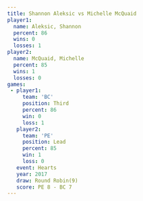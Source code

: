 ```yaml
---
title: Shannon Aleksic vs Michelle McQuaid
player1:                 
  name: Aleksic, Shannon 
  percent: 86            
  wins: 0                
  losses: 1              
player2:                 
  name: McQuaid, Michelle
  percent: 85            
  wins: 1                
  losses: 0              
games:
 - player1:         
     team: 'BC'     
     position: Third
     percent: 86    
     win: 0         
     loss: 1        
   player2:        
     team: 'PE'    
     position: Lead
     percent: 85   
     win: 1        
     loss: 0       
   event: Hearts       
   year: 2017          
   draw: Round Robin(9)
   score: PE 8 - BC 7  
---
```

